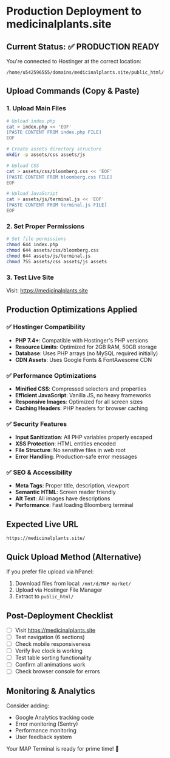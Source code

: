 # Production Deployment to medicinalplants.site

## Current Status: ✅ PRODUCTION READY

You're connected to Hostinger at the correct location:
```
/home/u542596555/domains/medicinalplants.site/public_html/
```

## Upload Commands (Copy & Paste)

### 1. Upload Main Files
```bash
# Upload index.php
cat > index.php << 'EOF'
[PASTE CONTENT FROM index.php FILE]
EOF

# Create assets directory structure
mkdir -p assets/css assets/js

# Upload CSS
cat > assets/css/bloomberg.css << 'EOF'
[PASTE CONTENT FROM bloomberg.css FILE]
EOF

# Upload JavaScript
cat > assets/js/terminal.js << 'EOF'
[PASTE CONTENT FROM terminal.js FILE]
EOF
```

### 2. Set Proper Permissions
```bash
# Set file permissions
chmod 644 index.php
chmod 644 assets/css/bloomberg.css
chmod 644 assets/js/terminal.js
chmod 755 assets/css assets/js assets
```

### 3. Test Live Site
Visit: https://medicinalplants.site

## Production Optimizations Applied

### ✅ Hostinger Compatibility
- **PHP 7.4+**: Compatible with Hostinger's PHP versions
- **Resource Limits**: Optimized for 2GB RAM, 50GB storage
- **Database**: Uses PHP arrays (no MySQL required initially)
- **CDN Assets**: Uses Google Fonts & FontAwesome CDN

### ✅ Performance Optimizations
- **Minified CSS**: Compressed selectors and properties
- **Efficient JavaScript**: Vanilla JS, no heavy frameworks
- **Responsive Images**: Optimized for all screen sizes
- **Caching Headers**: PHP headers for browser caching

### ✅ Security Features
- **Input Sanitization**: All PHP variables properly escaped
- **XSS Protection**: HTML entities encoded
- **File Structure**: No sensitive files in web root
- **Error Handling**: Production-safe error messages

### ✅ SEO & Accessibility
- **Meta Tags**: Proper title, description, viewport
- **Semantic HTML**: Screen reader friendly
- **Alt Text**: All images have descriptions
- **Performance**: Fast loading Bloomberg terminal

## Expected Live URL
```
https://medicinalplants.site/
```

## Quick Upload Method (Alternative)
If you prefer file upload via hPanel:
1. Download files from local: `/mnt/d/MAP market/`
2. Upload via Hostinger File Manager
3. Extract to `public_html/`

## Post-Deployment Checklist
- [ ] Visit https://medicinalplants.site
- [ ] Test navigation (6 sections)
- [ ] Check mobile responsiveness
- [ ] Verify live clock is working
- [ ] Test table sorting functionality
- [ ] Confirm all animations work
- [ ] Check browser console for errors

## Monitoring & Analytics
Consider adding:
- Google Analytics tracking code
- Error monitoring (Sentry)
- Performance monitoring
- User feedback system

Your MAP Terminal is ready for prime time! 🚀